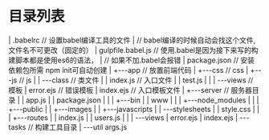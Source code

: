 # 目录列表
|   .babelrc 				// 设置babel编译工具的文件
|							// babel编译的时候自动会找这个文件,文件名不可更改（固定的）
|   gulpfile.babel.js       // 使用.babel是因为接下来写的构建脚本都是使用es6的语法，
|                           // 如果不加.babel会报错
|   package.json            // 安装依赖包所需 npm init可自动创建
|
+---app                     // 放置前端代码
|   +---css                 // css
|   +---js                  // js
|   |   \---class           // 类文件
|   |           index.js    // 入口文件
|   |           test.js
|   |
|   \---views               // 模板
|           error.ejs       // 错误模板
|           index.ejs       // 入口模板文件
|
+---server                  // 服务器目录
|   |   app.js
|   |   package.json
|   |
|   +---bin
|   |       www
|   |
|   +---node_modules
|   |
|   +---public
|   |   +---images
|   |   +---javascripts
|   |   \---stylesheets
|   |           style.css
|   |
|   +---routes
|   |       index.js
|   |       users.js
|   |
|   \---views
|           error.ejs
|           index.ejs
|
\---tasks                   // 构建工具目录
    |
    \---util
           args.js
           
